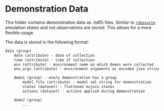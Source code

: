 # Demonstration Data

This folder contains demonstration data as .hdf5-files.
Similar to [`robosuite`](https://github.com/ARISE-Initiative/robosuite) 
simulation states and not observations are stored. This allows for a more flexible usage.

The data is stored in the following format:

```html
data (group)
    date (attribute) - date of collection
    time (attribute) - time of collection
    env (attribute) - environment name on which demos were collected
    env_args (attribute) - environment arguments as encoded json string

    demo1 (group) - every demonstration has a group
        model_file (attribute) - model xml string for demonstration
        states (dataset) - flattened mujoco states
        actions (dataset) - actions applied during demonstration

    demo2 (group)
        ...
```